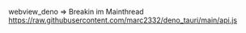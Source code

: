webview_deno => Breakin im Mainthread
https://raw.githubusercontent.com/marc2332/deno_tauri/main/api.js
